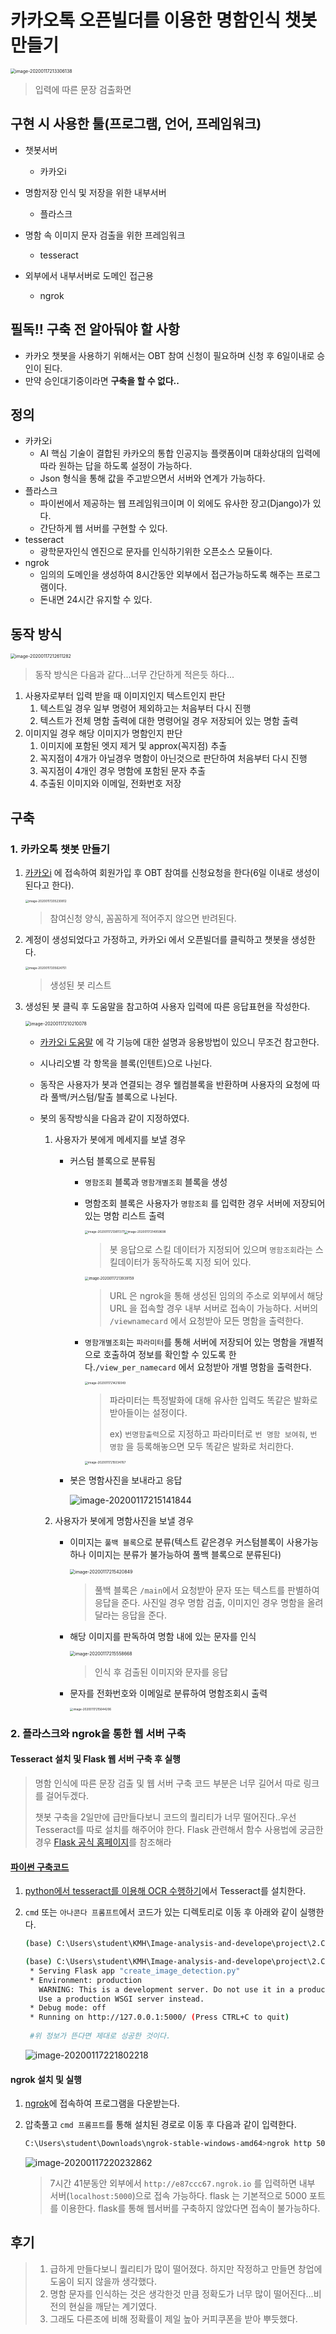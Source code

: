# 카카오톡 오픈빌더를 이용한 명함인식 챗봇 만들기

<img src="images/image-20200117213306138.png" alt="image-20200117213306138" style="zoom:50%;" />

> 입력에 따른 문장 검출화면





## 구현 시 사용한 툴(프로그램, 언어, 프레임워크)

- 챗봇서버
  - 카카오i
- 명함저장 인식 및 저장을 위한 내부서버
  - 플라스크

- 명함 속 이미지 문자 검출을 위한 프레임워크
  - tesseract
- 외부에서 내부서버로 도메인 접근용
  - ngrok



## 필독!! 구축 전 알아둬야 할 사항

- 카카오 챗봇을 사용하기 위해서는 OBT 참여 신청이 필요하며 신청 후 6일이내로 승인이 된다.
- 만약 승인대기중이라면 **구축을 할 수 없다..**



## 정의

- 카카오i
  - AI 핵심 기술이 결합된 카카오의 통합 인공지능 플랫폼이며 대화상대의 입력에 따라 원하는 답을 하도록 설정이 가능하다.
  - Json 형식을 통해 값을 주고받으면서 서버와 연계가 가능하다.
- 플라스크
  - 파이썬에서 제공하는 웹 프레임워크이며 이 외에도 유사한 장고(Django)가 있다.
  - 간단하게 웹 서버를 구현할 수 있다.
- tesseract
  - 광학문자인식 엔진으로 문자를 인식하기위한 오픈소스 모듈이다.
- ngrok
  - 임의의 도메인을 생성하여 8시간동안 외부에서 접근가능하도록 해주는 프로그램이다.
  - 돈내면 24시간 유지할 수 있다.



## 동작 방식

<img src="images/image-20200117212611282.png" alt="image-20200117212611282" style="zoom:50%;" />

> 동작 방식은 다음과 같다...너무 간단하게 적은듯 하다...

1. 사용자로부터 입력 받을 때 이미지인지 텍스트인지 판단
   1. 텍스트일 경우 일부 명령어 제외하고는 처음부터 다시 진행
   2. 텍스트가 전체 명함 출력에 대한 명령어일 경우 저장되어 있는 명함 출력
2. 이미지일 경우 해당 이미지가 명함인지 판단
   1. 이미지에 포함된 엣지 제거 및 approx(꼭지점) 추출
   2. 꼭지점이 4개가 아닐경우 명함이 아닌것으로 판단하여 처음부터 다시 진행
   3. 꼭지점이 4개인 경우 명함에 포함된 문자 추출
   4. 추출된 이미지와 이메일, 전화번호 저장



## 구축

### 1. 카카오톡 챗봇 만들기

1. [카카오i](https://i.kakao.com/openbuilder) 에 접속하여 회원가입 후 OBT 참여를 신청요청을 한다(6일 이내로 생성이 된다고 한다).

   <img src="images/image-20200117205230812.png" alt="image-20200117205230812" style="zoom:33%;" />

   > 참여신청 양식, 꼼꼼하게 적어주지 않으면 반려된다.

2. 계정이 생성되었다고 가정하고, 카카오i 에서 오픈빌더를 클릭하고 챗봇을 생성한다.

   <img src="images/image-20200117205624751.png" alt="image-20200117205624751" style="zoom:33%;" />

   > 생성된 봇 리스트

3. 생성된 봇 클릭 후 도움말을 참고하여 사용자 입력에 따른 응답표현을 작성한다.

   <img src="images/image-20200117210210078.png" alt="image-20200117210210078" style="zoom:50%;" />

   - [카카오i 도움말](https://i.kakao.com/docs/getting-started-overview) 에 각 기능에 대한 설명과 응용방법이 있으니 무조건 참고한다.

   - 시나리오별 각 항목을 블록(인텐트)으로 나뉜다.

   - 동작은 사용자가 봇과 연결되는 경우 웰컴블록을 반환하며 사용자의 요청에 따라 풀백/커스텀/탈출 블록으로 나뉜다.

   - 봇의 동작방식을 다음과 같이 지정하였다.

     1. 사용자가 봇에게 메세지를 보낼 경우

        - 커스텀 블록으로 분류됨

          - `명함조회` 블록과 `명함개별조회` 블록을 생성
   
          - 명함조회 블록은 사용자가 `명함조회` 를 입력한 경우 서버에 저장되어 있는 명함 리스트 출력
   
            <img src="images/image-20200117213811377.png" alt="image-20200117213811377" style="zoom:33%;" /><img src="images/image-20200117214959698.png" alt="image-20200117214959698" style="zoom:33%;" />
     
            > 봇 응답으로 스킬 데이터가 지정되어 있으며 `명함조회`라는 스킬데이터가 동작하도록 지정 되어 있다.
     
            <img src="images/image-20200117213939159.png" alt="image-20200117213939159" style="zoom:40%;" />
     
            > URL 은 ngrok을 통해 생성된 임의의 주소로 외부에서 해당 URL 을 접속할 경우 내부 서버로 접속이 가능하다. 서버의 `/viewnamecard` 에서 요청받아 모든 명함을 출력한다.
     
          - `명함개별조회`는 `파라미터`를 통해 서버에 저장되어 있는 명함을 개별적으로 호출하여 정보를 확인할 수 있도록 한다.`/view_per_namecard` 에서 요청받아 개별 명함을 출력한다.
     
            <img src="images/image-20200117214216049.png" alt="image-20200117214216049" style="zoom:33%;" />
            
            > 파라미터는 특정발화에 대해 유사한 입력도 똑같은 발화로 받아들이는 설정이다.
            >
            > ex) `번명함출력`으로 지정하고 파라미터로 `번 명함 보여줘`, `번 명함` 을 등록해놓으면 모두 똑같은 발화로 처리한다.
            
            <img src="images/image-20200117215034767.png" alt="image-20200117215034767" style="zoom:33%;" />
            
     
        - 봇은 명함사진을 보내라고 응답
     
          ![image-20200117215141844](images/image-20200117215141844.png)
     
     2. 사용자가 봇에게 명함사진을 보낼 경우
     
        - 이미지는 `풀백 블록`으로 분류(텍스트 같은경우 커스텀블록이 사용가능하나 이미지는 분류가 불가능하여 풀백 블록으로 분류된다)
     
          <img src="images/image-20200117215420849.png" alt="image-20200117215420849" style="zoom:50%;" />
     
          > 풀백 블록은 `/main`에서 요청받아 문자 또는 텍스트를 판별하여 응답을 준다. 사진일 경우 명함 검출, 이미지인 경우 명함을 올려달라는 응답을 준다.
     
        - 해당 이미지를 판독하여 명함 내에 있는 문자를 인식
        
          <img src="images/image-20200117215558668.png" alt="image-20200117215558668" style="zoom:50%;" />
        
          > 인식 후 검출된 이미지와 문자를 응답
        
        - 문자를 전화번호와 이메일로 분류하여 명함조회시 출력
        
          <img src="images/image-20200117215644206.png" alt="image-20200117215644206" style="zoom:33%;" />
   
   

### 2. 플라스크와 ngrok을 통한 웹 서버 구축

#### Tesseract 설치 및 Flask 웹 서버 구축 후 실행

> 명함 인식에 따른 문장 검출 및 웹 서버 구축 코드 부분은 너무 길어서 따로 링크를 걸어두겠다. 
>
> 챗봇 구축을 2일만에 급만들다보니 코드의 퀄리티가 너무 떨어진다..우선 Tesseract를 따로 설치를 해주어야 한다. Flask 관련해서 함수 사용법에 궁금한 경우 [Flask 공식 홈페이지](https://www.palletsprojects.com/p/flask/)를 참조해라

#### [파이썬 구축코드](create_image_detection.py)

1. [python에서 tesseract를 이용해 OCR 수행하기]([https://junyoung-jamong.github.io/computer/vision,/ocr/2019/01/30/Python%EC%97%90%EC%84%9C-Tesseract%EB%A5%BC-%EC%9D%B4%EC%9A%A9%ED%95%B4-OCR-%EC%88%98%ED%96%89%ED%95%98%EA%B8%B0.html](https://junyoung-jamong.github.io/computer/vision,/ocr/2019/01/30/Python에서-Tesseract를-이용해-OCR-수행하기.html))에서 Tesseract를 설치한다.

2. `cmd` 또는 `아나콘다 프롬프트`에서 코드가 있는 디렉토리로 이동 후 아래와 같이 실행한다.

   ```bash
   (base) C:\Users\student\KMH\Image-analysis-and-develope\project\2.Create_a_chatbot_with_Open_Builder>set flask_APP=create_image_detection.py
   
   (base) C:\Users\student\KMH\Image-analysis-and-develope\project\2.Create_a_chatbot_with_Open_Builder>flask run
    * Serving Flask app "create_image_detection.py"
    * Environment: production
      WARNING: This is a development server. Do not use it in a production deployment.
      Use a production WSGI server instead.
    * Debug mode: off
    * Running on http://127.0.0.1:5000/ (Press CTRL+C to quit)
    
    #위 정보가 뜬다면 제대로 성공한 것이다.
   ```

    ![image-20200117221802218](images/image-20200117221802218.png)



#### ngrok 설치 및 실행

1. [ngrok](https://ngrok.com/)에 접속하여 프로그램을 다운받는다.

2. 압축풀고 `cmd 프롬프트`를 통해  설치된 경로로 이동 후 다음과 같이 입력한다.

   ```bash
   C:\Users\student\Downloads\ngrok-stable-windows-amd64>ngrok http 5000
   ```

   ![image-20200117220232862](images/image-20200117220232862.png)

   > 7시간 41분동안 외부에서 `http://e87ccc67.ngrok.io` 를 입력하면 내부 서버(`localhost:5000`)으로 접속 가능하다. flask 는 기본적으로 5000 포트를 이용한다. flask를 통해 웹서버를 구축하지 않았다면 접속이 불가능하다.





## 후기

> 1. 급하게 만들다보니 퀄리티가 많이 떨어졌다. 하지만 작정하고 만들면 창업에 도움이 되지 않을까 생각했다.
> 2. 명함 문자를 인식하는 것은 생각한것 만큼 정확도가 너무 많이 떨어진다...비전의 현실을 깨닫는 계기였다.
> 3. 그래도 다른조에 비해 정확률이 제일 높아 커피쿠폰을 받아 뿌듯했다.